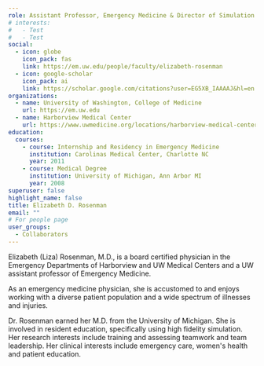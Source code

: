 ```yaml
---
role: Assistant Professor, Emergency Medicine & Director of Simulation
# interests:
#   - Test
#   - Test
social:
  - icon: globe
    icon_pack: fas
    link: https://em.uw.edu/people/faculty/elizabeth-rosenman
  - icon: google-scholar
    icon_pack: ai
    link: https://scholar.google.com/citations?user=EG5XB_IAAAAJ&hl=en
organizations:
  - name: University of Washington, College of Medicine
    url: https://em.uw.edu
  - name: Harborview Medical Center
    url: https://www.uwmedicine.org/locations/harborview-medical-center
education:
  courses:
    - course: Internship and Residency in Emergency Medicine
      institution: Carolinas Medical Center, Charlotte NC
      year: 2011
    - course: Medical Degree
      institution: University of Michigan, Ann Arbor MI
      year: 2008
superuser: false
highlight_name: false
title: Elizabeth D. Rosenman
email: ""
# For people page
user_groups: 
  - Collaborators
---
```

Elizabeth (Liza) Rosenman, M.D., is a board certified physician in the Emergency Departments of Harborview and UW Medical Centers and a UW assistant professor of Emergency Medicine.

As an emergency medicine physician, she is accustomed to and enjoys working with a diverse patient population and a wide spectrum of illnesses and injuries.

Dr. Rosenman earned her M.D. from the University of Michigan. She is involved in resident education, specifically using high fidelity simulation. Her research interests include training and assessing teamwork and team leadership. Her clinical interests include emergency care, women's health and patient education.